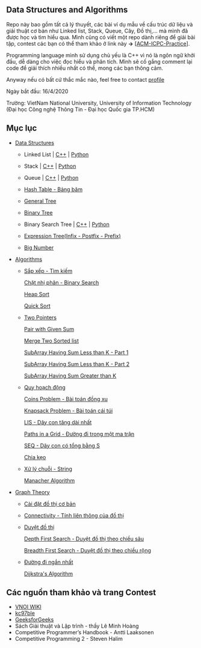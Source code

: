 ## Data Structures and Algorithms
Repo này bao gồm tất cả lý thuyết, các bài ví dụ mẫu về cấu trúc dữ liệu và giải thuật cơ bản như Linked list, Stack, Queue, Cây, Đồ thị,... mà mình đã được học và tìm hiểu qua. Mình cũng có viết một repo dành riêng để giải bài tập, contest các bạn có thể tham khảo ở link này **->** [[ACM-ICPC-Practice](https://github.com/nghoanglong/ACM-ICPC-Practice)]. 

Programming language mình sử dụng chủ yếu là C++ vì nó là ngôn ngữ khởi đầu, dễ dàng cho việc đọc hiểu và phân tích. Mình sẽ cố gắng comment lại code để giải thích nhiều nhất có thể, mong các bạn thông cảm.

Anyway nếu có bất cứ thắc mắc nào, feel free to contact [profile](https://nghoanglong.github.io/)

Ngày bắt đầu: 16/4/2020

Trường: VietNam National University, University of Information Technology (Đại học Công nghệ Thông Tin - Đại học Quốc gia TP.HCM)


## Mục lục
- [Data Structures](https://github.com/nghoanglong/Competitive-Programming/tree/master/Lectures/Lectures-C++/DataStructure)

   - Linked List | [C++](https://github.com/nghoanglong/Competitive-Programming/blob/master/Lectures/Lectures-C++/DataStructure/Linked-list.cpp) | [Python](https://github.com/nghoanglong/Competitive-Programming/blob/master/Lectures/Lectures-Python/DataStructure/linkedlist.py)
 
   - Stack | [C++](https://github.com/nghoanglong/Competitive-Programming/blob/master/Lectures/Lectures-C++/DataStructure/Stack.cpp) | [Python](https://github.com/nghoanglong/Competitive-Programming/blob/master/Lectures/Lectures-Python/DataStructure/stack.py)

   - Queue | [C++](https://github.com/nghoanglong/Competitive-Programming/blob/master/Lectures/Lectures-C++/DataStructure/Queue.cpp) | [Python](https://github.com/nghoanglong/Competitive-Programming/blob/master/Lectures/Lectures-Python/DataStructure/queue.py)
   
   - [Hash Table - Bảng băm](https://github.com/nghoanglong/Competitive-Programming/blob/master/Lectures/Lectures-C++/DataStructure/HashTable.cpp)

   - [General Tree](https://github.com/nghoanglong/Competitive-Programming/blob/master/Lectures/Lectures-C++/DataStructure/GeneralTree.cpp)

   - [Binary Tree](https://github.com/nghoanglong/Competitive-Programming/blob/master/Lectures/Lectures-C++/DataStructure/BinaryTree.cpp)

   - Binary Search Tree | [C++](https://github.com/nghoanglong/Competitive-Programming/blob/master/Lectures/Lectures-C++/DataStructure/BinarySearchTree.cpp) | [Python](https://github.com/nghoanglong/Competitive-Programming/blob/master/Lectures/Lectures-Python/DataStructure/BinarySearchTree.py)

   - [Expression Tree(Infix - Postfix - Prefix)](https://github.com/nghoanglong/Competitive-Programming/blob/master/Lectures/Lectures-C++/DataStructure/infix-prefix-postfix.cpp)

   - [Big Number](https://github.com/nghoanglong/Competitive-Programming/blob/master/Lectures/Lectures-C++/DataStructure/BigNum.cpp)


- [Algorithms](https://github.com/nghoanglong/Competitive-Programming/tree/master/Lectures/Lectures-C++/Algorithm)

   - [Sắp xếp - Tìm kiếm](https://github.com/nghoanglong/Competitive-Programming/blob/master/Lectures/Lectures-C++/Algorithm/Sort-Search)

       [Chặt nhị phân - Binary Search](https://github.com/nghoanglong/Competitive-Programming/blob/master/Lectures/Lectures-C++/Algorithm/Sort-Search/BinarySearch.cpp)

       [Heap Sort](https://github.com/nghoanglong/Competitive-Programming/blob/master/Lectures/Lectures-C++/Algorithm/Sort-Search/HeapSort.cpp)

       [Quick Sort](https://github.com/nghoanglong/Competitive-Programming/blob/master/Lectures/Lectures-C++/Algorithm/Sort-Search/QuickSort.cpp)

   
   - [Two Pointers](https://github.com/nghoanglong/Competitive-Programming/blob/master/Lectures/Lectures-C++/Algorithm/Two-Pointers)

       [Pair with Given Sum](https://github.com/nghoanglong/Competitive-Programming/blob/master/Lectures/Lectures-C++/Algorithm/Two-Pointers/PairWithGivenSum.cpp)

       [Merge Two Sorted list](https://github.com/nghoanglong/Competitive-Programming/blob/master/Lectures/Lectures-C++/Algorithm/Two-Pointers/MergeTwoSortedList.cpp)

       [SubArray Having Sum Less than K - Part 1](https://github.com/nghoanglong/Competitive-Programming/blob/master/Lectures/Lectures-C++/Algorithm/Two-Pointers/SASLTK-Part1.cpp)

       [SubArray Having Sum Less than K - Part 2](https://github.com/nghoanglong/Competitive-Programming/blob/master/Lectures/Lectures-C++/Algorithm/Two-Pointers/SASLTK-Part2.cpp)

       [SubArray Having Sum Greater than K](https://github.com/nghoanglong/Competitive-Programming/blob/master/Lectures/Lectures-C++/Algorithm/Two-Pointers/SASGTK.cpp)
    

   - [Quy hoạch động](https://github.com/nghoanglong/Competitive-Programming/tree/master/Lectures/Lectures-C++/DynamicProgramming)

       [Coins Problem - Bài toán đồng xu](https://github.com/nghoanglong/Competitive-Programming/blob/master/Lectures/Lectures-C++/DynamicProgramming/Coins.cpp)

       [Knapsack Problem - Bài toán cái túi](https://github.com/nghoanglong/Competitive-Programming/blob/master/Lectures/Lectures-C++/DynamicProgramming/Knapsack.cpp)

       [LIS - Dãy con tăng dài nhất](https://github.com/nghoanglong/Competitive-Programming/blob/master/Lectures/Lectures-C++/DynamicProgramming/LIS.cpp)

       [Paths in a Grid - Đường đi trong một ma trận](https://github.com/nghoanglong/Competitive-Programming/blob/master/Lectures/Lectures-C++/DynamicProgramming/GridPaths.cpp)

       [SEQ - Dãy con có tổng bằng S](https://github.com/nghoanglong/Competitive-Programming/blob/master/Lectures/Lectures-C++/DynamicProgramming/SEQ.cpp)

       [Chia kẹo](https://github.com/nghoanglong/Competitive-Programming/blob/master/Lectures/Lectures-C++/DynamicProgramming/CK.cpp)

    
   - [Xử lý chuỗi - String](https://github.com/nghoanglong/Competitive-Programming/tree/master/Lectures/Lectures-C++/Algorithm/String/)

       [Manacher Algorithm](https://github.com/nghoanglong/Competitive-Programming/tree/master/Lectures/Lectures-C++/Algorithm/String/Manacher.cpp)
    

- [Graph Theory](https://github.com/nghoanglong/Competitive-Programming/tree/master/Lectures/Lectures-C++/GraphTheory)

    - [Cài đặt đồ thị cơ bản](https://github.com/nghoanglong/Competitive-Programming/blob/master/Lectures/Lectures-C++/GraphTheory/Basic.cpp)

    - [Connectivity - Tính liên thông của đồ thị](https://github.com/nghoanglong/Competitive-Programming/blob/master/Lectures/Lectures-C++/GraphTheory/Connectivity.cpp)

    - [Duyệt đồ thị](https://github.com/nghoanglong/Competitive-Programming/blob/master/Lectures/Lectures-C++/GraphTheory/GraphTraversal)

       [Depth First Search - Duyệt đồ thị theo chiều sâu](https://github.com/nghoanglong/Competitive-Programming/blob/master/Lectures/Lectures-C++/GraphTheory/GraphTraversal/DFS.cpp)
       
       [Breadth First Search - Duyệt đồ thị theo chiều rộng](https://github.com/nghoanglong/Competitive-Programming/blob/master/Lectures/Lectures-C++/GraphTheory/GraphTraversal/BFS.cpp)

    - [Đường đi ngắn nhất](https://github.com/nghoanglong/Competitive-Programming/blob/master/Lectures/Lectures-C++/GraphTheory/ShortestPath)

       [Dijkstra's Algorithm](https://github.com/nghoanglong/Competitive-Programming/blob/master/Lectures/Lectures-C++/GraphTheory/ShortestPath/Dijkstra.cpp)



## Các nguồn tham khảo và trang Contest

  - [VNOI WIKI](https://vnoi.info/wiki/Home)
  - [kc97ble](https://sites.google.com/site/kc97ble/)
  - [GeeksforGeeks](https://www.geeksforgeeks.org/)
  - Sách Giải thuật và Lập trình - thầy Lê Minh Hoàng
  - Competitive Programmer’s Handbook - Antti Laaksonen
  - Competitive Programming 2 - Steven Halim

